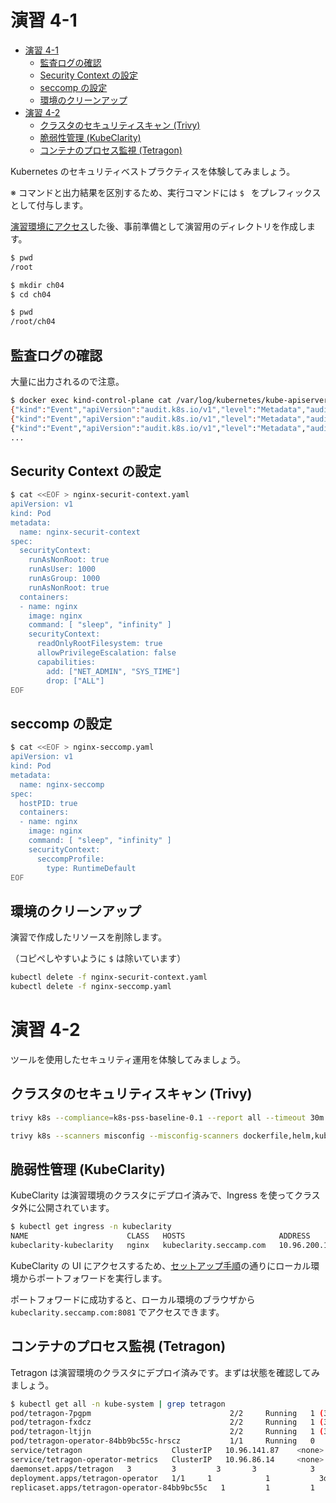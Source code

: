 # 演習 4-1

- [演習 4-1](#演習-4-1)
  - [監査ログの確認](#監査ログの確認)
  - [Security Context の設定](#security-context-の設定)
  - [seccomp の設定](#seccomp-の設定)
  - [環境のクリーンアップ](#環境のクリーンアップ)
- [演習 4-2](#演習-4-2)
  - [クラスタのセキュリティスキャン (Trivy)](#クラスタのセキュリティスキャン-trivy)
  - [脆弱性管理 (KubeClarity)](#脆弱性管理-kubeclarity)
  - [コンテナのプロセス監視 (Tetragon)](#コンテナのプロセス監視-tetragon)

Kubernetes のセキュリティベストプラクティスを体験してみましょう。

※ コマンドと出力結果を区別するため、実行コマンドには `$ ` をプレフィックスとして付与します。

[演習環境にアクセス](../ch00_setup/README.md)した後、事前準備として演習用のディレクトリを作成します。

```bash
$ pwd
/root

$ mkdir ch04
$ cd ch04

$ pwd
/root/ch04
```

## 監査ログの確認

大量に出力されるので注意。

```bash
$ docker exec kind-control-plane cat /var/log/kubernetes/kube-apiserver-audit.log
{"kind":"Event","apiVersion":"audit.k8s.io/v1","level":"Metadata","auditID":"4cf311a0-6a75-4364-9d15-5ff65ca99fc4","stage":"RequestReceived","requestURI":"/api/v1/namespaces/default/events","verb":"create","user":{"username":"system:node:kind-control-plane","groups":["system:nodes","system:authenticated"]},"sourceIPs":["172.18.0.2"],"userAgent":"kubelet/v1.30.0 (linux/amd64) kubernetes/7c48c2b","objectRef":{"resource":"events","namespace":"default","apiVersion":"v1"},"requestReceivedTimestamp":"2024-08-11T15:04:42.938588Z","stageTimestamp":"2024-08-11T15:04:42.938588Z"}
{"kind":"Event","apiVersion":"audit.k8s.io/v1","level":"Metadata","auditID":"21d49901-fda4-458f-973c-c582a59f8b6f","stage":"RequestReceived","requestURI":"/apis/storage.k8s.io/v1/csinodes/kind-control-plane?resourceVersion=0","verb":"get","user":{"username":"system:node:kind-control-plane","groups":["system:nodes","system:authenticated"]},"sourceIPs":["172.18.0.2"],"userAgent":"kubelet/v1.30.0 (linux/amd64) kubernetes/7c48c2b","objectRef":{"resource":"csinodes","name":"kind-control-plane","apiGroup":"storage.k8s.io","apiVersion":"v1"},"requestReceivedTimestamp":"2024-08-11T15:04:42.940142Z","stageTimestamp":"2024-08-11T15:04:42.940142Z"}
{"kind":"Event","apiVersion":"audit.k8s.io/v1","level":"Metadata","auditID":"21d49901-fda4-458f-973c-c582a59f8b6f","stage":"ResponseComplete","requestURI":"/apis/storage.k8s.io/v1/csinodes/kind-control-plane?resourceVersion=0","verb":"get","user":{"username":"system:node:kind-control-plane","groups":["system:nodes","system:authenticated"]},"sourceIPs":["172.18.0.2"],"userAgent":"kubelet/v1.30.0 (linux/amd64) kubernetes/7c48c2b","objectRef":{"resource":"csinodes","name":"kind-control-plane","apiGroup":"storage.k8s.io","apiVersion":"v1"},"responseStatus":{"metadata":{},"status":"Failure","message":"csinodes.storage.k8s.io \"kind-control-plane\" not found","reason":"NotFound","details":{"name":"kind-control-plane","group":"storage.k8s.io","kind":"csinodes"},"code":404},"requestReceivedTimestamp":"2024-08-11T15:04:42.940142Z","stageTimestamp":"2024-08-11T15:04:42.940847Z","annotations":{"authorization.k8s.io/decision":"allow","authorization.k8s.io/reason":""}}
...
```

## Security Context の設定

```bash
$ cat <<EOF > nginx-securit-context.yaml
apiVersion: v1
kind: Pod
metadata:
  name: nginx-securit-context
spec:
  securityContext:
    runAsNonRoot: true
    runAsUser: 1000
    runAsGroup: 1000
    runAsNonRoot: true
  containers:
  - name: nginx
    image: nginx
    command: [ "sleep", "infinity" ]
    securityContext:
      readOnlyRootFilesystem: true
      allowPrivilegeEscalation: false
      capabilities:
        add: ["NET_ADMIN", "SYS_TIME"]
        drop: ["ALL"]
EOF
```

## seccomp の設定

```bash
$ cat <<EOF > nginx-seccomp.yaml
apiVersion: v1
kind: Pod
metadata:
  name: nginx-seccomp
spec:
  hostPID: true
  containers:
  - name: nginx
    image: nginx
    command: [ "sleep", "infinity" ]
    securityContext:
      seccompProfile:
        type: RuntimeDefault
EOF
```

## 環境のクリーンアップ

演習で作成したリソースを削除します。

（コピペしやすいように `$` は除いています）

```bash
kubectl delete -f nginx-securit-context.yaml
kubectl delete -f nginx-seccomp.yaml
```

# 演習 4-2

ツールを使用したセキュリティ運用を体験してみましょう。

## クラスタのセキュリティスキャン (Trivy)

```bash
trivy k8s --compliance=k8s-pss-baseline-0.1 --report all --timeout 30m --debug --tolerations node-role.kubernetes.io/control-plane=:NoSchedule -o trivy-result-pss.txt

trivy k8s --scanners misconfig --misconfig-scanners dockerfile,helm,kubernetes --report all --timeout 30m --debug --tolerations node-role.kubernetes.io/control-plane=:NoSchedule -o trivy-result-misconfig.txt
```

## 脆弱性管理 (KubeClarity)

KubeClarity は演習環境のクラスタにデプロイ済みで、Ingress を使ってクラスタ外に公開されています。

```bash
$ kubectl get ingress -n kubeclarity
NAME                      CLASS   HOSTS                     ADDRESS         PORTS   AGE
kubeclarity-kubeclarity   nginx   kubeclarity.seccamp.com   10.96.200.169   80      3d20h
```

KubeClarity の UI にアクセスするため、[セットアップ手順](../ch00_setup/README.md)の通りにローカル環境からポートフォワードを実行します。

ポートフォワードに成功すると、ローカル環境のブラウザから `kubeclarity.seccamp.com:8081` でアクセスできます。

## コンテナのプロセス監視 (Tetragon)

Tetragon は演習環境のクラスタにデプロイ済みです。まずは状態を確認してみましょう。

```bash
$ kubectl get all -n kube-system | grep tetragon
pod/tetragon-7pgpm                               2/2     Running   1 (3d20h ago)   3d20h
pod/tetragon-fxdcz                               2/2     Running   1 (3d20h ago)   3d20h
pod/tetragon-ltjjn                               2/2     Running   1 (3d20h ago)   3d20h
pod/tetragon-operator-84bb9bc55c-hrscz           1/1     Running   0               3d20h
service/tetragon                    ClusterIP   10.96.141.87    <none>        2112/TCP                 3d20h
service/tetragon-operator-metrics   ClusterIP   10.96.86.14     <none>        2113/TCP                 3d20h
daemonset.apps/tetragon   3         3         3       3            3           <none>                   3d20h
deployment.apps/tetragon-operator   1/1     1            1           3d20h
replicaset.apps/tetragon-operator-84bb9bc55c   1         1         1       3d20h
```
